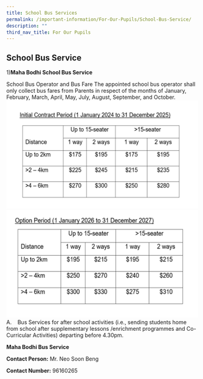```yaml
---
title: School Bus Services
permalink: /important-information/For-Our-Pupils/School-Bus-Service/
description: ""
third_nav_title: For Our Pupils
---
```

## School Bus Service

1)**Maha Bodhi School Bus Service**

School Bus Operator and Bus Fare
The appointed school bus operator shall only collect bus fares from Parents in respect of the months of January, February, March, April, May, July, August, September, and October.
![](/images/a%20table%20.jpg)
![](/images/b%20table.jpg)
A.    Bus Services for after school activities (i.e., sending students home from school after supplementary lessons /enrichment programmes and Co-Curricular Activities) departing before 4.30pm.
















**Maha Bodhi Bus Service**

**Contact Person:** Mr. Neo Soon Beng  

**Contact Number:** 96160265